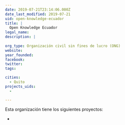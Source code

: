 ```yaml
---
date: 2019-07-21T23:14:06.000Z
date_last_modified: 2019-07-21
uid: open-knowledge-ecuador
title: |
  Open Knowledge Ecuador
legal_name: 
description: |
  
org_type: Organización civil sin fines de lucro (ONG)
website: 
year_founded: 
facebook: 
twitter: 
tags:

cities: 
  - Quito
projects_uids:
  - 

---
```


Esta organización tiene los siguientes proyectos:

- [](/proyectos/)
